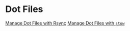 # Dot Files

[Manage Dot Files with Rsync](managedotfileswithrsync)
[Manage Dot Files with `stow`](managedotfileswithstow)

